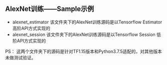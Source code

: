 ## AlexNet训练——Sample示例

- alexnet_estimator 该文件夹下的AlexNet训练源码是以Tensorflow Estimator 高阶API方式实现的
- alexnet_session 该文件夹下的AlexNet训练源码是以Tensorflow Session 低阶API方式实现的

PS： 这两个文件夹下的源码是针对TF1.15版本和Python3.7.5适配的，对其他版本未做测试验证。